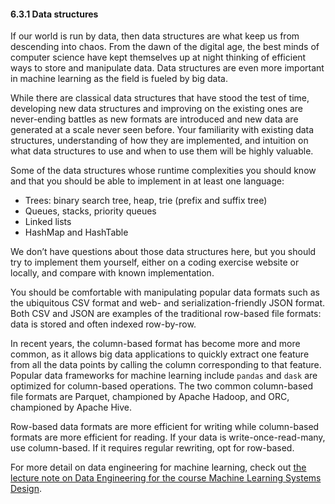 #### 6.3.1 Data structures

If our world is run by data, then data structures are what keep us from descending into chaos. From the dawn of the digital age, the best minds of computer science have kept themselves up at night thinking of efficient ways to store and manipulate data. Data structures are even more important in machine learning as the field is fueled by big data.

While there are classical data structures that have stood the test of time, developing new data structures and improving on the existing ones are never-ending battles as new formats are introduced and new data are generated at a scale never seen before. Your familiarity with existing data structures, understanding of how they are implemented, and intuition on what data structures to use and when to use them will be highly valuable.

Some of the data structures whose runtime complexities you should know and that you should be able to implement in at least one language:


*   Trees: binary search tree, heap, trie (prefix and suffix tree)
*   Queues, stacks, priority queues
*   Linked lists
*   HashMap and HashTable

We don’t have questions about those data structures here, but you should try to implement them yourself, either on a coding exercise website or locally, and compare with known implementation.

You should be comfortable with manipulating popular data formats such as the ubiquitous CSV format and web- and serialization-friendly JSON format. Both CSV and JSON are examples of the traditional row-based file formats: data is stored and often indexed row-by-row.

In recent years, the column-based format has become more and more common, as it allows big data applications to quickly extract one feature from all the data points by calling the column corresponding to that feature. Popular data frameworks for machine learning include `pandas` and `dask` are optimized for column-based operations. The two common column-based file formats are Parquet, championed by Apache Hadoop, and ORC, championed by Apache Hive.

Row-based data formats are more efficient for writing while column-based formats are more efficient for reading. If your data is write-once-read-many, use column-based. If it requires regular rewriting, opt for row-based.

For more detail on data engineering for machine learning, check out [the lecture note on Data Engineering for the course Machine Learning Systems Design](https://docs.google.com/document/d/1b9iuZiDEGVLHyMmnf6w2y1aN6yWQhAyqk3GHlpI9q6M/edit?usp=sharing).